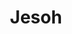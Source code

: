 ---
pid: llp224
title: Jesoh
location_transcription: hose
coordinates: "[-75.16307939141, 39.955382240873]"
zipcode: 
gen_neighborhood: 
neighborhood: 
outside_phl: 
age: 
age_range: 
instagram: 
image_file_name: llp_224.jpg
proposal_transcription: 
topic: Person,Pop Culture
topic_summary: 0, 0
type: Sculpture Statue
keywords_other: jason, horror movies
credit: 
image_labels: 
twitter: 
facebook: 
permalink: "/monuments/llp224/"
layout: item-page
---
